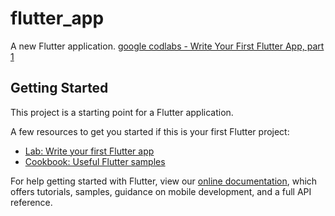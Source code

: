 # flutter_app

A new Flutter application. [google codlabs - 
Write Your First Flutter App, part 1](https://codelabs.developers.google.com/codelabs/first-flutter-app-pt1/index.html?index=..%2F..index#6)

## Getting Started

This project is a starting point for a Flutter application.

A few resources to get you started if this is your first Flutter project:

- [Lab: Write your first Flutter app](https://flutter.dev/docs/get-started/codelab)
- [Cookbook: Useful Flutter samples](https://flutter.dev/docs/cookbook)

For help getting started with Flutter, view our
[online documentation](https://flutter.dev/docs), which offers tutorials,
samples, guidance on mobile development, and a full API reference.
